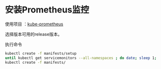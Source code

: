 # 安装Prometheus监控

使用项目 ：[kube-prometheus](https://github.com/prometheus-operator/kube-prometheus.git)

选择版本可用的release版本。

执行命令

```bash
kubectl create -f manifests/setup
until kubectl get servicemonitors --all-namespaces ; do date; sleep 1; echo ""; done
kubectl create -f manifests/
```
